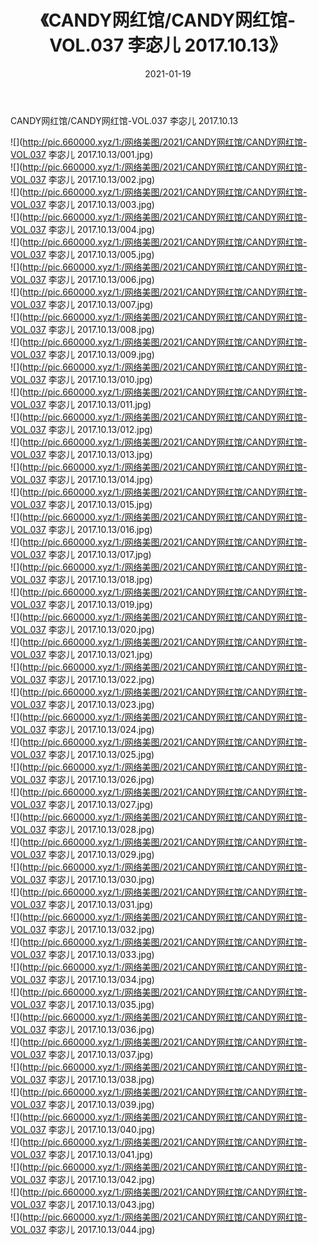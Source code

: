 ﻿---
layout: post
title:  《CANDY网红馆/CANDY网红馆-VOL.037 李宓儿 2017.10.13》
date:   2021-01-19
img: http://pic.660000.xyz/1:/网络美图/2021/CANDY网红馆/CANDY网红馆-VOL.037 李宓儿 2017.10.13/000.jpg
categories: [美女, 清纯, 唯美]
---

CANDY网红馆/CANDY网红馆-VOL.037 李宓儿 2017.10.13

 ![](http://pic.660000.xyz/1:/网络美图/2021/CANDY网红馆/CANDY网红馆-VOL.037 李宓儿 2017.10.13/001.jpg) <br>![](http://pic.660000.xyz/1:/网络美图/2021/CANDY网红馆/CANDY网红馆-VOL.037 李宓儿 2017.10.13/002.jpg) <br>![](http://pic.660000.xyz/1:/网络美图/2021/CANDY网红馆/CANDY网红馆-VOL.037 李宓儿 2017.10.13/003.jpg) <br>![](http://pic.660000.xyz/1:/网络美图/2021/CANDY网红馆/CANDY网红馆-VOL.037 李宓儿 2017.10.13/004.jpg) <br>![](http://pic.660000.xyz/1:/网络美图/2021/CANDY网红馆/CANDY网红馆-VOL.037 李宓儿 2017.10.13/005.jpg) <br>![](http://pic.660000.xyz/1:/网络美图/2021/CANDY网红馆/CANDY网红馆-VOL.037 李宓儿 2017.10.13/006.jpg) <br>![](http://pic.660000.xyz/1:/网络美图/2021/CANDY网红馆/CANDY网红馆-VOL.037 李宓儿 2017.10.13/007.jpg) <br>![](http://pic.660000.xyz/1:/网络美图/2021/CANDY网红馆/CANDY网红馆-VOL.037 李宓儿 2017.10.13/008.jpg) <br>![](http://pic.660000.xyz/1:/网络美图/2021/CANDY网红馆/CANDY网红馆-VOL.037 李宓儿 2017.10.13/009.jpg) <br>![](http://pic.660000.xyz/1:/网络美图/2021/CANDY网红馆/CANDY网红馆-VOL.037 李宓儿 2017.10.13/010.jpg) <br>![](http://pic.660000.xyz/1:/网络美图/2021/CANDY网红馆/CANDY网红馆-VOL.037 李宓儿 2017.10.13/011.jpg) <br>![](http://pic.660000.xyz/1:/网络美图/2021/CANDY网红馆/CANDY网红馆-VOL.037 李宓儿 2017.10.13/012.jpg) <br>![](http://pic.660000.xyz/1:/网络美图/2021/CANDY网红馆/CANDY网红馆-VOL.037 李宓儿 2017.10.13/013.jpg) <br>![](http://pic.660000.xyz/1:/网络美图/2021/CANDY网红馆/CANDY网红馆-VOL.037 李宓儿 2017.10.13/014.jpg) <br>![](http://pic.660000.xyz/1:/网络美图/2021/CANDY网红馆/CANDY网红馆-VOL.037 李宓儿 2017.10.13/015.jpg) <br>![](http://pic.660000.xyz/1:/网络美图/2021/CANDY网红馆/CANDY网红馆-VOL.037 李宓儿 2017.10.13/016.jpg) <br>![](http://pic.660000.xyz/1:/网络美图/2021/CANDY网红馆/CANDY网红馆-VOL.037 李宓儿 2017.10.13/017.jpg) <br>![](http://pic.660000.xyz/1:/网络美图/2021/CANDY网红馆/CANDY网红馆-VOL.037 李宓儿 2017.10.13/018.jpg) <br>![](http://pic.660000.xyz/1:/网络美图/2021/CANDY网红馆/CANDY网红馆-VOL.037 李宓儿 2017.10.13/019.jpg) <br>![](http://pic.660000.xyz/1:/网络美图/2021/CANDY网红馆/CANDY网红馆-VOL.037 李宓儿 2017.10.13/020.jpg) <br>![](http://pic.660000.xyz/1:/网络美图/2021/CANDY网红馆/CANDY网红馆-VOL.037 李宓儿 2017.10.13/021.jpg) <br>![](http://pic.660000.xyz/1:/网络美图/2021/CANDY网红馆/CANDY网红馆-VOL.037 李宓儿 2017.10.13/022.jpg) <br>![](http://pic.660000.xyz/1:/网络美图/2021/CANDY网红馆/CANDY网红馆-VOL.037 李宓儿 2017.10.13/023.jpg) <br>![](http://pic.660000.xyz/1:/网络美图/2021/CANDY网红馆/CANDY网红馆-VOL.037 李宓儿 2017.10.13/024.jpg) <br>![](http://pic.660000.xyz/1:/网络美图/2021/CANDY网红馆/CANDY网红馆-VOL.037 李宓儿 2017.10.13/025.jpg) <br>![](http://pic.660000.xyz/1:/网络美图/2021/CANDY网红馆/CANDY网红馆-VOL.037 李宓儿 2017.10.13/026.jpg) <br>![](http://pic.660000.xyz/1:/网络美图/2021/CANDY网红馆/CANDY网红馆-VOL.037 李宓儿 2017.10.13/027.jpg) <br>![](http://pic.660000.xyz/1:/网络美图/2021/CANDY网红馆/CANDY网红馆-VOL.037 李宓儿 2017.10.13/028.jpg) <br>![](http://pic.660000.xyz/1:/网络美图/2021/CANDY网红馆/CANDY网红馆-VOL.037 李宓儿 2017.10.13/029.jpg) <br>![](http://pic.660000.xyz/1:/网络美图/2021/CANDY网红馆/CANDY网红馆-VOL.037 李宓儿 2017.10.13/030.jpg) <br>![](http://pic.660000.xyz/1:/网络美图/2021/CANDY网红馆/CANDY网红馆-VOL.037 李宓儿 2017.10.13/031.jpg) <br>![](http://pic.660000.xyz/1:/网络美图/2021/CANDY网红馆/CANDY网红馆-VOL.037 李宓儿 2017.10.13/032.jpg) <br>![](http://pic.660000.xyz/1:/网络美图/2021/CANDY网红馆/CANDY网红馆-VOL.037 李宓儿 2017.10.13/033.jpg) <br>![](http://pic.660000.xyz/1:/网络美图/2021/CANDY网红馆/CANDY网红馆-VOL.037 李宓儿 2017.10.13/034.jpg) <br>![](http://pic.660000.xyz/1:/网络美图/2021/CANDY网红馆/CANDY网红馆-VOL.037 李宓儿 2017.10.13/035.jpg) <br>![](http://pic.660000.xyz/1:/网络美图/2021/CANDY网红馆/CANDY网红馆-VOL.037 李宓儿 2017.10.13/036.jpg) <br>![](http://pic.660000.xyz/1:/网络美图/2021/CANDY网红馆/CANDY网红馆-VOL.037 李宓儿 2017.10.13/037.jpg) <br>![](http://pic.660000.xyz/1:/网络美图/2021/CANDY网红馆/CANDY网红馆-VOL.037 李宓儿 2017.10.13/038.jpg) <br>![](http://pic.660000.xyz/1:/网络美图/2021/CANDY网红馆/CANDY网红馆-VOL.037 李宓儿 2017.10.13/039.jpg) <br>![](http://pic.660000.xyz/1:/网络美图/2021/CANDY网红馆/CANDY网红馆-VOL.037 李宓儿 2017.10.13/040.jpg) <br>![](http://pic.660000.xyz/1:/网络美图/2021/CANDY网红馆/CANDY网红馆-VOL.037 李宓儿 2017.10.13/041.jpg) <br>![](http://pic.660000.xyz/1:/网络美图/2021/CANDY网红馆/CANDY网红馆-VOL.037 李宓儿 2017.10.13/042.jpg) <br>![](http://pic.660000.xyz/1:/网络美图/2021/CANDY网红馆/CANDY网红馆-VOL.037 李宓儿 2017.10.13/043.jpg) <br>![](http://pic.660000.xyz/1:/网络美图/2021/CANDY网红馆/CANDY网红馆-VOL.037 李宓儿 2017.10.13/044.jpg) <br>
